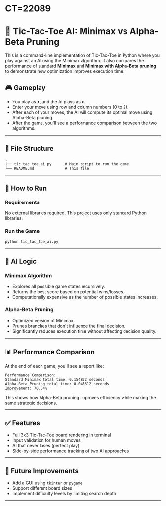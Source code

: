 # CT=22089

# 🧠 Tic-Tac-Toe AI: Minimax vs Alpha-Beta Pruning

This is a command-line implementation of Tic-Tac-Toe in Python where you play against an AI using the Minimax algorithm. It also compares the performance of standard **Minimax** and **Minimax with Alpha-Beta pruning** to demonstrate how optimization improves execution time.

## 🎮 Gameplay

- You play as **`X`**, and the AI plays as **`O`**.
- Enter your move using row and column numbers (0 to 2).
- After each of your moves, the AI will compute its optimal move using Alpha-Beta pruning.
- After the game, you'll see a performance comparison between the two algorithms.

---

## 📂 File Structure

```
.
├── tic_tac_toe_ai.py      # Main script to run the game
└── README.md              # This file
```

---

## 🚀 How to Run

### Requirements

No external libraries required. This project uses only standard Python libraries.

### Run the Game

```bash
python tic_tac_toe_ai.py
```

---

## 🧠 AI Logic

### Minimax Algorithm

- Explores all possible game states recursively.
- Returns the best score based on potential wins/losses.
- Computationally expensive as the number of possible states increases.

### Alpha-Beta Pruning

- Optimized version of Minimax.
- Prunes branches that don't influence the final decision.
- Significantly reduces execution time without affecting decision quality.

---

## 📊 Performance Comparison

At the end of each game, you'll see a report like:

```
Performance Comparison:
Standard Minimax total time: 0.154832 seconds
Alpha-Beta Pruning total time: 0.045612 seconds
Improvement: 70.54%
```

This shows how Alpha-Beta pruning improves efficiency while making the same strategic decisions.

---

## ✅ Features

- Full 3x3 Tic-Tac-Toe board rendering in terminal
- Input validation for human moves
- AI that never loses (perfect play)
- Side-by-side performance tracking of two AI approaches

---

## 📌 Future Improvements

- Add a GUI using `tkinter` or `pygame`
- Support different board sizes
- Implement difficulty levels by limiting search depth

---

